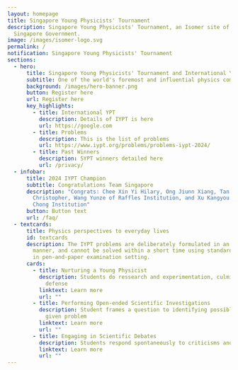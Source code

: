 ```yaml
---
layout: homepage
title: Singapore Young Physicists' Tournament
description: Singapore Young Physicists' Tournament, an Isomer site of the
  Singapore Government.
image: /images/isomer-logo.svg
permalink: /
notification: Singapore Young Physicists' Tournament
sections:
  - hero:
      title: Singapore Young Physicists' Tournament and International YPT
      subtitle: One of the world's foremost and influential physics competitions
      background: /images/hero-banner.png
      button: Register here
      url: Register here
      key_highlights:
        - title: International YPT
          description: Details of IYPT is here
          url: https://google.com
        - title: Problems
          description: This is the list of problems
          url: https://www.iypt.org/problems/problems-iypt-2024/
        - title: Past Winners
          description: SYPT winners detailed here
          url: /privacy/
  - infobar:
      title: 2024 IYPT Champion
      subtitle: Congratulations Team Singapore
      description: "Congrats: Chee Xin Yi Hilary, Ong Jiunn Xiang, Tan Teng Fong
        Christopher, Wang Yunze of Raffles Institution, and Xu Kangyou of Hwa
        Chong Institution"
      button: Button text
      url: /faq/
  - textcards:
      title: Physics perspectives to everyday lives
      id: textcards
      description: The IYPT problems are deliberately formulated in an open-ended
        manner, and cannot be solved within a short time using standard methods
        in pen-and-paper examination setting.
      cards:
        - title: Nurturing a Young Physicist
          description: Students do ressearch and experimentation, culminating in an oral
            defense
          linktext: Learn more
          url: ""
        - title: Performing Open-ended Scientific Investigations
          description: Student frames a question to identifying possible solutions for a
            given problem
          linktext: Learn more
          url: ""
        - title: Engaging in Scientific Debates
          description: Students respond spontaneously to criticisms and counter-solutions
          linktext: Learn more
          url: ""
---
```

